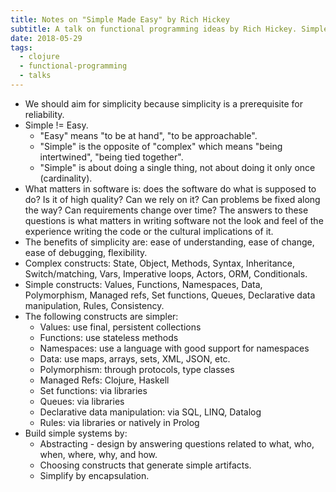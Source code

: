 ```yaml
---
title: Notes on "Simple Made Easy" by Rich Hickey
subtitle: A talk on functional programming ideas by Rich Hickey. Simple != Easy.
date: 2018-05-29
tags:
  - clojure
  - functional-programming
  - talks
---
```


- We should aim for simplicity because simplicity is a prerequisite for reliability.
- Simple != Easy.
  - "Easy" means "to be at hand", "to be approachable".
  - "Simple" is the opposite of "complex" which means "being intertwined", "being tied together".
  - "Simple" is about doing a single thing, not about doing it only once (cardinality).
- What matters in software is: does the software do what is supposed to do? Is it of high quality? Can we rely on it? Can problems be fixed along the way? Can requirements change over time? The answers to these questions is what matters in writing software not the look and feel of the experience writing the code or the cultural implications of it.
- The benefits of simplicity are: ease of understanding, ease of change, ease of debugging, flexibility.
- Complex constructs: State, Object, Methods, Syntax, Inheritance, Switch/matching, Vars, Imperative loops, Actors, ORM, Conditionals.
- Simple constructs: Values, Functions, Namespaces, Data, Polymorphism, Managed refs, Set functions, Queues, Declarative data manipulation, Rules, Consistency.
- The following constructs are simpler:
  - Values: use final, persistent collections
  - Functions: use stateless methods
  - Namespaces: use a language with good support for namespaces
  - Data: use maps, arrays, sets, XML, JSON, etc.
  - Polymorphism: through protocols, type classes
  - Managed Refs: Clojure, Haskell
  - Set functions: via libraries
  - Queues: via libraries
  - Declarative data manipulation: via SQL, LINQ, Datalog
  - Rules: via libraries or natively in Prolog
- Build simple systems by:
  - Abstracting - design by answering questions related to what, who, when, where, why, and how.
  - Choosing constructs that generate simple artifacts.
  - Simplify by encapsulation.
